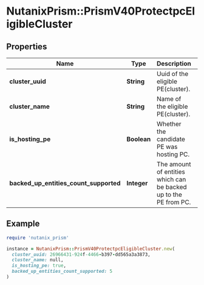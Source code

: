 # NutanixPrism::PrismV40ProtectpcEligibleCluster

## Properties

| Name | Type | Description | Notes |
| ---- | ---- | ----------- | ----- |
| **cluster_uuid** | **String** | Uuid of the eligible PE(cluster).  | [optional] |
| **cluster_name** | **String** | Name of the eligible PE(cluster).  | [optional] |
| **is_hosting_pe** | **Boolean** | Whether the candidate PE was hosting PC.  | [optional] |
| **backed_up_entities_count_supported** | **Integer** | The amount of entities which can be backed up to the PE from PC.  | [optional] |

## Example

```ruby
require 'nutanix_prism'

instance = NutanixPrism::PrismV40ProtectpcEligibleCluster.new(
  cluster_uuid: 26966431-924f-4466-b397-dd565a3a3873,
  cluster_name: null,
  is_hosting_pe: true,
  backed_up_entities_count_supported: 5
)
```

